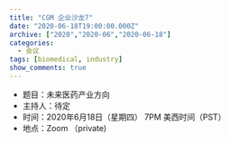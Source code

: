 ```yaml
---
title: "CGM 企业沙龙7"
date: "2020-06-18T19:00:00.000Z"
archive: ["2020","2020-06","2020-06-18"]
categories:
  - 会议
tags: [biomedical, industry]
show_comments: true
---
```


- 题目：未来医药产业方向
- 主持人：待定
- 时间：2020年6月18日（星期四） 7PM 美西时间（PST）
- 地点：Zoom （private)
